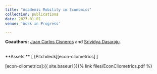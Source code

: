 ```yaml
---
title: "Academic Mobility in Economics"
collection: publications
date: 2023-01-01
venue: 'Work in Progress'

---
```


**Coauthors:** [Juan Carlos Cisneros][jccp] and [Srividya Dasaraju][sdasaraju].
<br>

[jccp]: https://jccisneros.com/
[sdasaraju]: https://www.linkedin.com/in/srividya-dasaraju-580a05133/

<br/>
**Assets:** [ [Pitchdeck][econ-cliometrics] ]

[econ-cliometrics]:{{ site.baseurl }}{% link files/EconCliometrics.pdf %}
